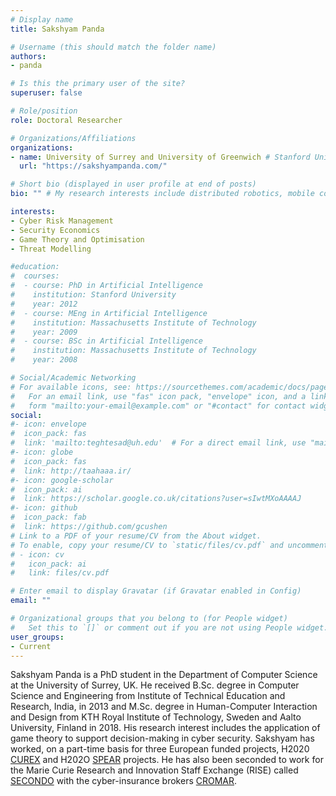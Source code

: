 ```yaml
---
# Display name
title: Sakshyam Panda

# Username (this should match the folder name)
authors:
- panda

# Is this the primary user of the site?
superuser: false

# Role/position
role: Doctoral Researcher

# Organizations/Affiliations
organizations:
- name: University of Surrey and University of Greenwich # Stanford University
  url: "https://sakshyampanda.com/"

# Short bio (displayed in user profile at end of posts)
bio: "" # My research interests include distributed robotics, mobile computing and programmable matter.

interests:
- Cyber Risk Management
- Security Economics
- Game Theory and Optimisation
- Threat Modelling

#education:
#  courses:
#  - course: PhD in Artificial Intelligence
#    institution: Stanford University
#    year: 2012
#  - course: MEng in Artificial Intelligence
#    institution: Massachusetts Institute of Technology
#    year: 2009
#  - course: BSc in Artificial Intelligence
#    institution: Massachusetts Institute of Technology
#    year: 2008

# Social/Academic Networking
# For available icons, see: https://sourcethemes.com/academic/docs/page-builder/#icons
#   For an email link, use "fas" icon pack, "envelope" icon, and a link in the
#   form "mailto:your-email@example.com" or "#contact" for contact widget.
social:
#- icon: envelope
#  icon_pack: fas
#  link: 'mailto:teghtesad@uh.edu'  # For a direct email link, use "mailto:test@example.org".
#- icon: globe
#  icon_pack: fas
#  link: http://taahaaa.ir/
#- icon: google-scholar
#  icon_pack: ai
#  link: https://scholar.google.co.uk/citations?user=sIwtMXoAAAAJ
#- icon: github
#  icon_pack: fab
#  link: https://github.com/gcushen
# Link to a PDF of your resume/CV from the About widget.
# To enable, copy your resume/CV to `static/files/cv.pdf` and uncomment the lines below.
# - icon: cv
#   icon_pack: ai
#   link: files/cv.pdf

# Enter email to display Gravatar (if Gravatar enabled in Config)
email: ""

# Organizational groups that you belong to (for People widget)
#   Set this to `[]` or comment out if you are not using People widget.
user_groups:
- Current
---
```


Sakshyam Panda is a PhD student in the Department of Computer Science at the University of Surrey, UK. He received B.Sc. degree in Computer Science and Engineering from Institute of Technical Education and Research, India, in 2013 and M.Sc. degree in Human-Computer Interaction and Design from KTH Royal Institute of Technology, Sweden and Aalto University, Finland in 2018. His research interest includes the application of game theory to support decision-making in cyber security. Sakshyam has worked, on a part-time basis for three European funded projects, H2020 [CUREX](https://cordis.europa.eu/project/id/826404) and H202O [SPEAR](https://cordis.europa.eu/project/id/787011) projects. He has also been seconded to work for the Marie Curie Research and Innovation Staff Exchange (RISE) called [SECONDO](https://cordis.europa.eu/project/id/823997) with the cyber-insurance brokers [CROMAR](https://www.cromar.gr/index.php?lang=en).
